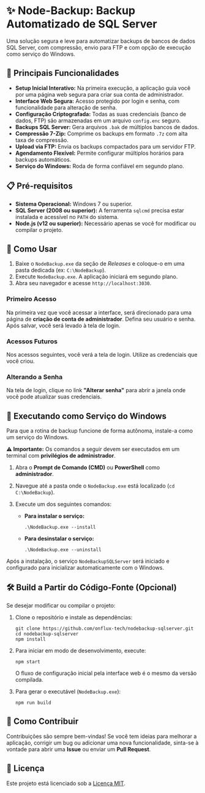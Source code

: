 # ✨ Node-Backup: Backup Automatizado de SQL Server

Uma solução segura e leve para automatizar backups de bancos de dados SQL Server, com compressão, envio para FTP e com opção de execução como serviço do Windows.

## 🌟 Principais Funcionalidades

-   **Setup Inicial Interativo:** Na primeira execução, a aplicação guia você por uma página web segura para criar sua conta de administrador.
-   **Interface Web Segura:** Acesso protegido por login e senha, com funcionalidade para alteração de senha.
-   **Configuração Criptografada:** Todas as suas credenciais (banco de dados, FTP) são armazenadas em um arquivo `config.enc` seguro.
-   **Backups SQL Server:** Gera arquivos `.bak` de múltiplos bancos de dados.
-   **Compressão 7-Zip:** Comprime os backups em formato `.7z` com alta taxa de compressão.
-   **Upload via FTP:** Envia os backups compactados para um servidor FTP.
-   **Agendamento Flexível:** Permite configurar múltiplos horários para backups automáticos.
-   **Serviço do Windows:** Roda de forma confiável em segundo plano.

## 📋 Pré-requisitos

-   **Sistema Operacional:** Windows 7 ou superior.
-   **SQL Server (2008 ou superior):** A ferramenta `sqlcmd` precisa estar instalada e acessível no `PATH` do sistema.
-   **Node.js (v12 ou superior):** Necessário apenas se você for modificar ou compilar o projeto.

## 🚀 Como Usar

1.  Baixe o `NodeBackup.exe` da seção de *Releases* e coloque-o em uma pasta dedicada (ex: `C:\NodeBackup`).
2.  Execute `NodeBackup.exe`. A aplicação iniciará em segundo plano.
3.  Abra seu navegador e acesse `http://localhost:3030`.

### Primeiro Acesso
Na primeira vez que você acessar a interface, será direcionado para uma página de **criação de conta de administrador**. Defina seu usuário e senha. Após salvar, você será levado à tela de login.

### Acessos Futuros
Nos acessos seguintes, você verá a tela de login. Utilize as credenciais que você criou.

### Alterando a Senha
Na tela de login, clique no link **"Alterar senha"** para abrir a janela onde você pode atualizar suas credenciais.

## 👷 Executando como Serviço do Windows

Para que a rotina de backup funcione de forma autônoma, instale-a como um serviço do Windows.

**⚠️ Importante:** Os comandos a seguir devem ser executados em um terminal com **privilégios de administrador**.

1.  Abra o **Prompt de Comando (CMD)** ou **PowerShell** como **administrador**.
2.  Navegue até a pasta onde o `NodeBackup.exe` está localizado (`cd C:\NodeBackup`).
3.  Execute um dos seguintes comandos:

    -   **Para instalar o serviço:**
        ```shell
        .\NodeBackup.exe --install
        ```
    -   **Para desinstalar o serviço:**
        ```shell
        .\NodeBackup.exe --uninstall
        ```

Após a instalação, o serviço `NodeBackupSQLServer` será iniciado e configurado para inicializar automaticamente com o Windows.

## 🛠️ Build a Partir do Código-Fonte (Opcional)

Se desejar modificar ou compilar o projeto:

1.  Clone o repositório e instale as dependências:
    ```shell
    git clone https://github.com/onflux-tech/nodebackup-sqlserver.git
    cd nodebackup-sqlserver
    npm install
    ```
2.  Para iniciar em modo de desenvolvimento, execute:
    ```shell
    npm start
    ```
    O fluxo de configuração inicial pela interface web é o mesmo da versão compilada.

3.  Para gerar o executável (`NodeBackup.exe`):
    ```shell
    npm run build
    ```

## 🤝 Como Contribuir

Contribuições são sempre bem-vindas! Se você tem ideias para melhorar a aplicação, corrigir um bug ou adicionar uma nova funcionalidade, sinta-se à vontade para abrir uma **Issue** ou enviar um **Pull Request**.

## 📄 Licença

Este projeto está licenciado sob a [Licença MIT](https://github.com/onflux-tech/nodebackup-sqlserver/blob/master/LICENSE). 